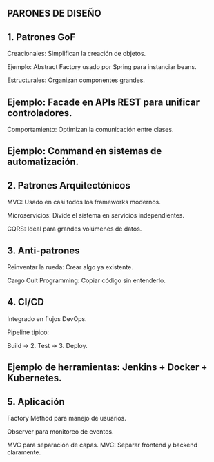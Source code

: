## PARONES DE DISEÑO

## 1. Patrones GoF


Creacionales: Simplifican la creación de objetos.

Ejemplo: Abstract Factory usado por Spring para instanciar beans.

Estructurales: Organizan componentes grandes.


## Ejemplo: Facade en APIs REST para unificar controladores.

Comportamiento: Optimizan la comunicación entre clases.


## Ejemplo: Command en sistemas de automatización.


## 2. Patrones Arquitectónicos

MVC: Usado en casi todos los frameworks modernos.

Microservicios: Divide el sistema en servicios independientes.

CQRS: Ideal para grandes volúmenes de datos.


## 3. Anti-patrones

Reinventar la rueda: Crear algo ya existente.

Cargo Cult Programming: Copiar código sin entenderlo.


## 4. CI/CD

Integrado en flujos DevOps.

Pipeline típico:

Build → 2. Test → 3. Deploy.

## Ejemplo de herramientas: Jenkins + Docker + Kubernetes.


## 5. Aplicación

Factory Method para manejo de usuarios.

Observer para monitoreo de eventos.

MVC para separación de capas.
MVC: Separar frontend y backend claramente.